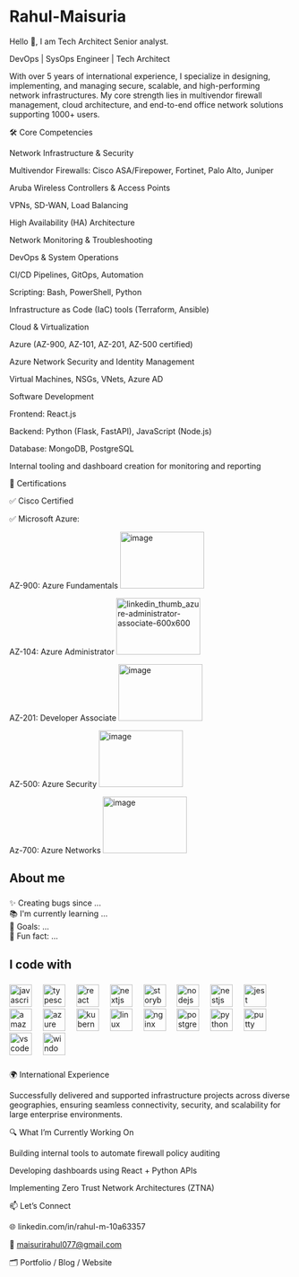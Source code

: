 # Rahul-Maisuria


Hello  👋,  I am Tech Architect Senior analyst.

DevOps | SysOps Engineer | Tech Architect 

With over 5 years of international experience, I specialize in designing, implementing, and managing secure, scalable, and high-performing network infrastructures. My core strength lies in multivendor firewall management, cloud architecture, and end-to-end office network solutions supporting 1000+ users.

🛠️ Core Competencies

Network Infrastructure & Security

Multivendor Firewalls: Cisco ASA/Firepower, Fortinet, Palo Alto, Juniper

Aruba Wireless Controllers & Access Points

VPNs, SD-WAN, Load Balancing

High Availability (HA) Architecture

Network Monitoring & Troubleshooting

DevOps & System Operations

CI/CD Pipelines, GitOps, Automation

Scripting: Bash, PowerShell, Python

Infrastructure as Code (IaC) tools (Terraform, Ansible)

Cloud & Virtualization

Azure (AZ-900, AZ-101, AZ-201, AZ-500 certified)

Azure Network Security and Identity Management

Virtual Machines, NSGs, VNets, Azure AD

Software Development

Frontend: React.js

Backend: Python (Flask, FastAPI), JavaScript (Node.js)

Database: MongoDB, PostgreSQL

Internal tooling and dashboard creation for monitoring and reporting

🧠 Certifications

✅ Cisco Certified

✅ Microsoft Azure:

AZ-900: Azure Fundamentals <img width="150" height="101" alt="image" src="https://github.com/user-attachments/assets/badf9841-13d8-441c-a524-23fe9ad8b5a6" />


AZ-104: Azure Administrator <img width="150" height="101" alt="linkedin_thumb_azure-administrator-associate-600x600" src="https://github.com/user-attachments/assets/51334873-c86d-47ef-a654-47da6c7f27ec" />


AZ-201:  Developer Associate  <img width="150" height="101" alt="image" src="https://github.com/user-attachments/assets/da0f1b0c-ae4e-46c0-b311-34423b3cf663" />


AZ-500: Azure Security    <img width="150" height="101" alt="image" src="https://github.com/user-attachments/assets/608ce1f7-81a4-4489-a957-fccf7b27fa8a" />


Az-700: Azure Networks  <img width="150" height="101" alt="image" src="https://github.com/user-attachments/assets/6d38d1a0-7a7b-48e4-b8f2-84dc080047ee" />

###

<h2 align="left">About me</h2>

###

<p align="left">✨ Creating bugs since ...<br>📚 I'm currently learning ...<br>🎯 Goals: ...<br>🎲 Fun fact: ...</p>

###

<h2 align="left">I code with</h2>


###

<div align="left">
  <img src="https://cdn.jsdelivr.net/gh/devicons/devicon/icons/javascript/javascript-original.svg" height="40" alt="javascript logo"  />
  <img width="12" />
  <img src="https://cdn.jsdelivr.net/gh/devicons/devicon/icons/typescript/typescript-original.svg" height="40" alt="typescript logo"  />
  <img width="12" />
  <img src="https://cdn.jsdelivr.net/gh/devicons/devicon/icons/react/react-original.svg" height="40" alt="react logo"  />
  <img width="12" />
  <img src="https://cdn.jsdelivr.net/gh/devicons/devicon/icons/nextjs/nextjs-original.svg" height="40" alt="nextjs logo"  />
  <img width="12" />
  <img src="https://cdn.jsdelivr.net/gh/devicons/devicon/icons/storybook/storybook-original.svg" height="40" alt="storybook logo"  />
  <img width="12" />
  <img src="https://cdn.jsdelivr.net/gh/devicons/devicon/icons/nodejs/nodejs-original.svg" height="40" alt="nodejs logo"  />
  <img width="12" />
  <img src="https://cdn.jsdelivr.net/gh/devicons/devicon/icons/nestjs/nestjs-original.svg" height="40" alt="nestjs logo"  />
  <img width="12" />
  <img src="https://cdn.jsdelivr.net/gh/devicons/devicon/icons/jest/jest-plain.svg" height="40" alt="jest logo"  />
  <img width="12" />
  <img src="https://cdn.jsdelivr.net/gh/devicons/devicon/icons/amazonwebservices/amazonwebservices-line-wordmark.svg" height="40" alt="amazonwebservices logo"  />
  <img width="12" />
  <img src="https://cdn.jsdelivr.net/gh/devicons/devicon/icons/azure/azure-original.svg" height="40" alt="azure logo"  />
  <img width="12" />
  <img src="https://cdn.jsdelivr.net/gh/devicons/devicon/icons/kubernetes/kubernetes-plain.svg" height="40" alt="kubernetes logo"  />
  <img width="12" />
  <img src="https://cdn.jsdelivr.net/gh/devicons/devicon/icons/linux/linux-original.svg" height="40" alt="linux logo"  />
  <img width="12" />
  <img src="https://cdn.jsdelivr.net/gh/devicons/devicon/icons/nginx/nginx-original.svg" height="40" alt="nginx logo"  />
  <img width="12" />
  <img src="https://cdn.jsdelivr.net/gh/devicons/devicon/icons/postgresql/postgresql-original.svg" height="40" alt="postgresql logo"  />
  <img width="12" />
  <img src="https://cdn.jsdelivr.net/gh/devicons/devicon/icons/python/python-original.svg" height="40" alt="python logo"  />
  <img width="12" />
  <img src="https://cdn.jsdelivr.net/gh/devicons/devicon/icons/putty/putty-original.svg" height="40" alt="putty logo"  />
  <img width="12" />
  <img src="https://cdn.jsdelivr.net/gh/devicons/devicon/icons/vscode/vscode-original.svg" height="40" alt="vscode logo"  />
  <img width="12" />
  <img src="https://cdn.jsdelivr.net/gh/devicons/devicon/icons/windows8/windows8-original.svg" height="40" alt="windows8 logo"  />
</div>

###


###

🌍 International Experience

Successfully delivered and supported infrastructure projects across diverse geographies, ensuring seamless connectivity, security, and scalability for large enterprise environments.

🔍 What I’m Currently Working On

Building internal tools to automate firewall policy auditing

Developing dashboards using React + Python APIs

Implementing Zero Trust Network Architectures (ZTNA)

📫 Let’s Connect

🌐 linkedin.com/in/rahul-m-10a63357

📧 maisurirahul077@gmail.com

🗂️ Portfolio / Blog / Website
